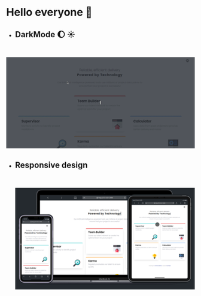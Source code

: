 # Hello everyone 🙌

- ## DarkMode 🌔 ☀️
<br>
<div style='max-width: 1200px; margin: auto;'>

![darkMode](./gif/darkmode.gif) 
</div> 

- ## Responsive design
  <br>
  <div style='max-width: 1200px; margin: auto;'>
  
  ![responsive](./images/Slide%2016_9%20-%201.png) 
  </div> 